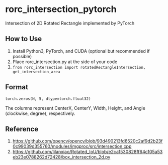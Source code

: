 # rorc_intersection_pytorch
Intersection of 2D Rotated Rectangle implemented by PyTorch

## How to Use
1. Install Python3, PyTorch, and CUDA (optional but recommended if possible)
2. Place rorc_intersection.py at the side of your code
3. `from rorc_intersection import rotatedRectangleIntersection, get_intersection_area`

## Format
`torch.zeros(N, 5, dtype=torch.float32)`

The columns represent CenterX, CenterY, Width, Height, and Angle (clockwise, degree), respectively.


## Reference
1. https://github.com/opencv/opencv/blob/93d490213fd6520c2af9d2b23f0c99039d355760/modules/imgproc/src/intersection.cpp
2. https://github.com/lilanxiao/Rotated_IoU/blob/e2ca1530828ff64c105a53eb23e0788262d72428/box_intersection_2d.py





